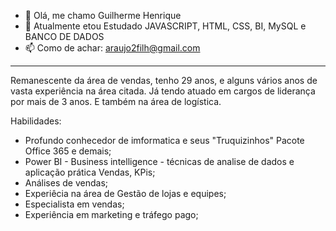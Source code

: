 - 👋 Olá, me chamo Guilherme Henrique
- 🌱 Atualmente etou Estudado JAVASCRIPT, HTML, CSS, BI, MySQL e BANCO DE DADOS
- 📫 Como de achar: araujo2filh@gmail.com

-------------------------------------------------------------------------------------------------------------------------------------------
Remanescente da área de vendas, tenho 29 anos, e alguns vários anos de vasta experiência na área citada. Já tendo atuado em cargos de liderança por mais de 3 anos. E também na área de logística.

Habilidades:
- Profundo conhecedor de imformatica e seus "Truquizinhos"
Pacote Office 365 e demais;
- Power BI - Business intelligence - técnicas de analise de dados e aplicação prática
Vendas, KPis;
- Análises de vendas;
- Experiêcia na área de Gestão de lojas e equipes;
- Especialista em vendas;
- Experiência em marketing e tráfego pago;
